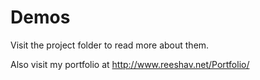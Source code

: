 # Demos

Visit the project folder to read more about them.


Also visit my portfolio at http://www.reeshav.net/Portfolio/
